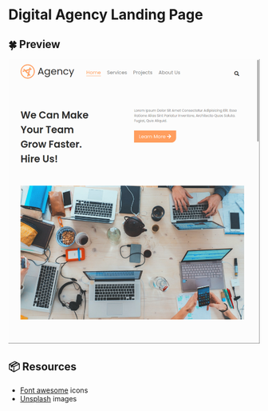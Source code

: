 # Digital Agency Landing Page

## :four_leaf_clover: Preview

![1.png](1.png)

## :package: Resources 

- [Font awesome] icons
- [Unsplash] images


[Font awesome]: <https://fontawesome.com/>
[Unsplash]: <https://unsplash.com/>